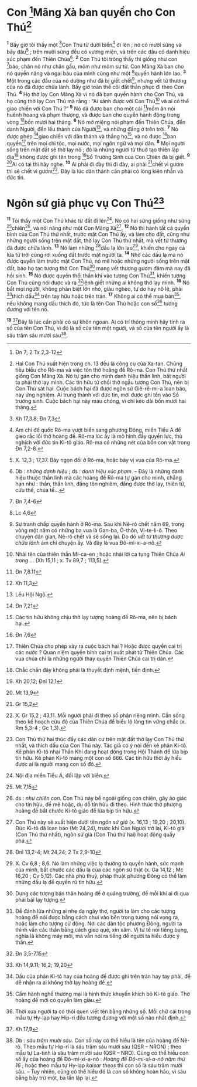# Con [^1@-470eaf50-6276-47ee-8aed-0f4e0465cfff]Mãng Xà ban quyền cho Con Thú[^1-470eaf50-6276-47ee-8aed-0f4e0465cfff]
<sup><b>1</b></sup> Bấy giờ tôi thấy một [^2@-470eaf50-6276-47ee-8aed-0f4e0465cfff]Con Thú từ dưới biển[^2-470eaf50-6276-47ee-8aed-0f4e0465cfff] đi lên ; nó có mười sừng và bảy đầu[^3-470eaf50-6276-47ee-8aed-0f4e0465cfff] ; trên mười sừng đều có vương miện, và trên các đầu có danh hiệu xúc phạm đến Thiên Chúa[^4-470eaf50-6276-47ee-8aed-0f4e0465cfff]. <sup><b>2</b></sup> Con Thú tôi trông thấy thì giống như con [^3@-470eaf50-6276-47ee-8aed-0f4e0465cfff]báo, chân nó như chân gấu, mõm như mõm sư tử. Con Mãng Xà ban cho nó quyền năng và ngai báu của mình cũng như một [^4@-470eaf50-6276-47ee-8aed-0f4e0465cfff]quyền hành lớn lao. <sup><b>3</b></sup> Một trong các đầu của nó dường như đã bị giết chết[^5-470eaf50-6276-47ee-8aed-0f4e0465cfff], nhưng vết tử thương của nó đã được chữa lành. Bấy giờ toàn thể cõi đất thán phục đi theo Con Thú. <sup><b>4</b></sup> Họ thờ lạy Con Mãng Xà vì nó đã ban quyền hành cho Con Thú, và họ cũng thờ lạy Con Thú mà rằng : “Ai sánh được với Con Thú[^6-470eaf50-6276-47ee-8aed-0f4e0465cfff] và ai có thể giao chiến với Con Thú ?” <sup><b>5</b></sup> Nó đã được ban cho một cái [^5@-470eaf50-6276-47ee-8aed-0f4e0465cfff]mồm ăn nói huênh hoang và phạm thượng, và được ban cho quyền hành động trong vòng [^6@-470eaf50-6276-47ee-8aed-0f4e0465cfff]bốn mươi hai tháng. <sup><b>6</b></sup> Nó mở miệng nói phạm đến Thiên Chúa, đến danh Người, đến lều thánh của Người[^7-470eaf50-6276-47ee-8aed-0f4e0465cfff], và những đấng ở trên trời. <sup><b>7</b></sup> Nó được phép [^7@-470eaf50-6276-47ee-8aed-0f4e0465cfff]giao chiến với dân thánh và thắng họ[^8-470eaf50-6276-47ee-8aed-0f4e0465cfff], và nó được [^8@-470eaf50-6276-47ee-8aed-0f4e0465cfff]ban quyền[^9-470eaf50-6276-47ee-8aed-0f4e0465cfff] trên mọi chi tộc, mọi nước, mọi ngôn ngữ và mọi dân. <sup><b>8</b></sup> Mọi người sống trên mặt đất sẽ thờ lạy nó ; đó là những người từ thuở tạo thiên lập địa[^10-470eaf50-6276-47ee-8aed-0f4e0465cfff] không được ghi tên trong [^9@-470eaf50-6276-47ee-8aed-0f4e0465cfff]Sổ Trường Sinh của Con Chiên đã bị giết. <sup><b>9</b></sup> [^10@-470eaf50-6276-47ee-8aed-0f4e0465cfff]Ai có tai thì hãy nghe. <sup><b>10</b></sup> Ai phải đi đày thì đi đày, ai phải [^11@-470eaf50-6276-47ee-8aed-0f4e0465cfff]chết vì gươm thì sẽ chết vì gươm[^11-470eaf50-6276-47ee-8aed-0f4e0465cfff]. Đây là lúc dân thánh cần phải có lòng kiên nhẫn và đức tin.


# Ngôn sứ giả phục vụ Con Thú[^12-470eaf50-6276-47ee-8aed-0f4e0465cfff]
<sup><b>11</b></sup> Tôi thấy một Con Thú khác từ đất đi lên[^13-470eaf50-6276-47ee-8aed-0f4e0465cfff]. Nó có hai sừng giống như sừng [^12@-470eaf50-6276-47ee-8aed-0f4e0465cfff]chiên[^14-470eaf50-6276-47ee-8aed-0f4e0465cfff], và nói năng như một Con Mãng Xà[^15-470eaf50-6276-47ee-8aed-0f4e0465cfff]. <sup><b>12</b></sup> Nó thi hành tất cả quyền bính của Con Thú thứ nhất, trước mặt Con Thú ấy, và làm cho đất, cũng như những người sống trên mặt đất, thờ lạy Con Thú thứ nhất, mà vết tử thương đã được chữa lành. <sup><b>13</b></sup> Nó làm những [^13@-470eaf50-6276-47ee-8aed-0f4e0465cfff]dấu lạ lớn lao[^16-470eaf50-6276-47ee-8aed-0f4e0465cfff], khiến cho ngay cả lửa từ trời cũng rơi xuống đất trước mặt người ta. <sup><b>14</b></sup> Nhờ các dấu lạ mà nó được quyền làm trước mặt Con Thú, nó mê hoặc những người sống trên mặt đất, bảo họ tạc tượng thờ Con Thú[^17-470eaf50-6276-47ee-8aed-0f4e0465cfff] mang vết thương gươm đâm mà nay đã hồi sinh. <sup><b>15</b></sup> Nó được quyền thổi thần khí vào tượng Con Thú[^18-470eaf50-6276-47ee-8aed-0f4e0465cfff], khiến tượng Con Thú cũng nói được và ra [^14@-470eaf50-6276-47ee-8aed-0f4e0465cfff]lệnh giết những ai không thờ lạy mình. <sup><b>16</b></sup> Nó bắt mọi người, không phân biệt lớn nhỏ, giàu nghèo, tự do hay nô lệ, phải [^15@-470eaf50-6276-47ee-8aed-0f4e0465cfff]thích dấu[^19-470eaf50-6276-47ee-8aed-0f4e0465cfff] trên tay hữu hoặc trên trán. <sup><b>17</b></sup> Không ai có thể mua bán[^20-470eaf50-6276-47ee-8aed-0f4e0465cfff], nếu không mang dấu thích đó, tức là tên Con Thú hoặc con số[^21-470eaf50-6276-47ee-8aed-0f4e0465cfff] tương đương với tên nó.

<sup><b>18</b></sup> [^16@-470eaf50-6276-47ee-8aed-0f4e0465cfff]Đây là lúc cần phải có sự khôn ngoan. Ai có trí thông minh hãy tính ra số của tên Con Thú, vì đó là số của tên một người, và số của tên người ấy là sáu trăm sáu mươi sáu[^22-470eaf50-6276-47ee-8aed-0f4e0465cfff].

[^1-470eaf50-6276-47ee-8aed-0f4e0465cfff]: Hai Con Thú xuất hiện trong ch. 13 đều là công cụ của Xa-tan. Chúng tiêu biểu cho Rô-ma và việc tôn thờ hoàng đế Rô-ma. Con Thú thứ nhất giống Con Mãng Xà. Nó tự gán cho mình danh hiệu thần linh, bắt người ta phải thờ lạy mình. Các tín hữu từ chối thờ ngẫu tượng Con Thú, nên bị Con Thú sát hại. Cuộc bách hại đã được ngôn sứ Giê-rê-mi-a loan báo, nay ứng nghiệm. Ai trung thành với đức tin, mới được ghi tên vào Sổ trường sinh. Cuộc bách hại này mau chóng, vì chỉ kéo dài bốn mươi hai tháng.
[^2-470eaf50-6276-47ee-8aed-0f4e0465cfff]: Ám chỉ đế quốc Rô-ma vượt biển sang phương Đông, miền Tiểu Á để gieo rắc lối thờ hoàng đế. Rô-ma lúc ấy là mô hình đầy quyền lực, thù nghịch với đức tin Ki-tô giáo. Rô-ma có những nét của bốn con vật trong Đn 7,2-8.
[^3-470eaf50-6276-47ee-8aed-0f4e0465cfff]: X. 12,3 ; 17,37. Bảy ngọn đồi ở Rô-ma, hoặc bảy vị vua của Rô-ma.
[^4-470eaf50-6276-47ee-8aed-0f4e0465cfff]: Db : *những danh hiệu* ; ds : *danh hiệu xúc phạm*. – Đây là những danh hiệu thuộc thần linh mà các hoàng đế Rô-ma tự gán cho mình, chẳng hạn như : thần, thần linh, đấng tôn nghiêm, đấng được thờ lạy, thiên tử, cứu thế, chúa tể...
[^5-470eaf50-6276-47ee-8aed-0f4e0465cfff]: Sự tranh chấp quyền hành ở Rô-ma. Sau khi Nê-rô chết năm 69, trong vòng một năm có những ba vua là Gan-ba, Ô-thôn, Vi-te-li-ô. Theo chuyện dân gian, Nê-rô chết và sẽ sống lại. Do đó *vết tử thương được chữa lành* ám chỉ chuyện ấy. Và đây là vua Đô-mi-xi-a-nô.
[^6-470eaf50-6276-47ee-8aed-0f4e0465cfff]: Nhái tên của thiên thần Mi-ca-en ; hoặc nhái lời ca tụng Thiên Chúa *Ai trong ...* (Xh 15,11 ; x. Tv 89,7 ; 113,5).
[^7-470eaf50-6276-47ee-8aed-0f4e0465cfff]: Lều Hội Ngộ.
[^8-470eaf50-6276-47ee-8aed-0f4e0465cfff]: Các tín hữu không chịu thờ lạy tượng hoàng đế Rô-ma, nên bị bách hại.
[^9-470eaf50-6276-47ee-8aed-0f4e0465cfff]: Thiên Chúa cho phép xảy ra cuộc bách hại ? Hoặc được quyền cai trị các nước ? Quan niệm quyền bính cai trị xuất phát từ Thiên Chúa. Các vua chúa chỉ là những người thay quyền Thiên Chúa cai trị dân.
[^10-470eaf50-6276-47ee-8aed-0f4e0465cfff]: Chắc chắn đây không phải là thuyết định mệnh, tiền định.
[^11-470eaf50-6276-47ee-8aed-0f4e0465cfff]: X. Gr 15,2 ; 43,11. Mỗi người phải đi theo số phận riêng mình. Cần sống theo kế hoạch cứu độ của Thiên Chúa để biểu lộ lòng tin vững chắc (x. Rm 5,3-4 ; Gc 1,3).
[^12-470eaf50-6276-47ee-8aed-0f4e0465cfff]: Con Thú thứ hai thúc đẩy các dân cư trên mặt đất thờ lạy Con Thú thứ nhất, và thích dấu của Con Thú này. Tác giả có ý nói đến kẻ phản Ki-tô. Kẻ phản Ki-tô nhại Thần Khí đang hoạt động trong Hội Thánh để lừa bịp tín hữu. Kẻ phản Ki-tô mang một con số 666. Các tín hữu thời ấy hiểu được ai là người mang con số đó.
[^13-470eaf50-6276-47ee-8aed-0f4e0465cfff]: Nội địa miền Tiểu Á, đối lập với biển.
[^14-470eaf50-6276-47ee-8aed-0f4e0465cfff]: ds : *như chiên con*. Con Thú này bề ngoài giống con chiên, gây ảo giác cho tín hữu, để mê hoặc, dụ dỗ tín hữu đi theo. Hình thức thờ phượng hoàng đế bắt chước Ki-tô giáo để lừa bịp tín hữu.
[^15-470eaf50-6276-47ee-8aed-0f4e0465cfff]: Con Thú này sẽ xuất hiện dưới tên *ngôn sứ giả* (x. 16,13 ; 19,20 ; 20,10). Đức Ki-tô đã loan báo (Mt 24,24), trước khi Con Người trở lại, Ki-tô giả (Con Thú thứ nhất), ngôn sứ giả (Con Thú thứ hai) hoạt động quấy phá.
[^16-470eaf50-6276-47ee-8aed-0f4e0465cfff]: X. Cv 6,8 ; 8,6. Nó làm những việc lạ thường tỏ quyền hành, sức mạnh của mình, bắt chước các dấu lạ của các ngôn sứ thật (x. Ga 14,12 ; Mc 16,20 ; Cv 5,12). Các nhà phù thuỷ, pháp thuật phương Đông có thể làm những dấu lạ để quyến rũ tín hữu.
[^17-470eaf50-6276-47ee-8aed-0f4e0465cfff]: Dựng các tượng bán thân hoàng đế ở quảng trường, để mỗi khi ai đi qua phải bái lạy tượng.
[^18-470eaf50-6276-47ee-8aed-0f4e0465cfff]: Để đánh lừa những ai nhẹ dạ ngây thơ, người ta làm cho các tượng hoàng đế nói được bằng cách chui vào bên trong tượng nói vọng ra, hoặc làm cho tượng cử động. Nơi các dân tộc phương Đông, người ta thỉnh vấn các thần bằng cách gieo quẻ, xin xâm. Vị tư tế nói tiếng bụng, nghĩa là không máy môi, mà vẫn nói ra tiếng để người ta hiểu được ý thần.
[^19-470eaf50-6276-47ee-8aed-0f4e0465cfff]: Dấu của phản Ki-tô hay của hoàng đế được ghi trên trán hay tay phải, để dễ nhận ra ai không thờ lạy hoàng đế.
[^20-470eaf50-6276-47ee-8aed-0f4e0465cfff]: Cấm hành nghề thương mại là hình thức khuyến khích bỏ Ki-tô giáo. Thờ hoàng đế mới có quyền làm giàu.
[^21-470eaf50-6276-47ee-8aed-0f4e0465cfff]: Thời xưa người ta có thói quen viết tên bằng những số. Mỗi chữ cái trong mẫu tự Hy-lạp hay Híp-ri đều tương đương với một số nào nhất định.
[^22-470eaf50-6276-47ee-8aed-0f4e0465cfff]: Db : *sáu trăm mười sáu*. Con số này có thể hiểu là tên của hoàng đế Nê-rô. Theo mẫu tự Híp-ri là sáu trăm sáu mươi sáu (QSR – NRON) ; theo mẫu tự La-tinh là sáu trăm mười sáu (QSR – NRO). Cũng có thể hiểu con số ấy của hoàng đế Đô-mi-xi-a-nô : *Hoàng đế Đô-mi-xi-a-nô năm thứ 16* ; hoặc theo mẫu tự Hy-lạp *kaisar theos* thì con số là sáu trăm mười sáu. – Tuy nhiên, cũng có thể hiểu đó là con số không hoàn hảo, vì sáu bằng bảy trừ một, ba lần lặp lại.
[^1@-470eaf50-6276-47ee-8aed-0f4e0465cfff]: Đn 7; 2 Tx 2,3-12
[^2@-470eaf50-6276-47ee-8aed-0f4e0465cfff]: Kh 17,3.8; Đn 7,3
[^3@-470eaf50-6276-47ee-8aed-0f4e0465cfff]: Đn 7,4-6
[^4@-470eaf50-6276-47ee-8aed-0f4e0465cfff]: Lc 4,6
[^5@-470eaf50-6276-47ee-8aed-0f4e0465cfff]: Đn 7,8.11
[^6@-470eaf50-6276-47ee-8aed-0f4e0465cfff]: Kh 11,3
[^7@-470eaf50-6276-47ee-8aed-0f4e0465cfff]: Đn 7,21
[^8@-470eaf50-6276-47ee-8aed-0f4e0465cfff]: Đn 7,6
[^9@-470eaf50-6276-47ee-8aed-0f4e0465cfff]: Kh 20,12; Đnl 12,1
[^10@-470eaf50-6276-47ee-8aed-0f4e0465cfff]: Mt 13,9
[^11@-470eaf50-6276-47ee-8aed-0f4e0465cfff]: Gr 15,2
[^12@-470eaf50-6276-47ee-8aed-0f4e0465cfff]: Mt 7,15
[^13@-470eaf50-6276-47ee-8aed-0f4e0465cfff]: Đnl 13,2-4; Mt 24,24; 2 Tx 2,9-10
[^14@-470eaf50-6276-47ee-8aed-0f4e0465cfff]: Đn 3,5-7.15
[^15@-470eaf50-6276-47ee-8aed-0f4e0465cfff]: Kh 14,9.11; 16,2; 19,20
[^16@-470eaf50-6276-47ee-8aed-0f4e0465cfff]: Kh 17,9